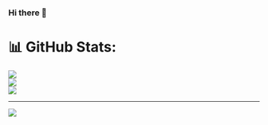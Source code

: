 ### Hi there 👋

# 📊 GitHub Stats:
![](https://github-readme-stats.vercel.app/api?username=Wlczak&theme=dark&hide_border=false&include_all_commits=false&count_private=false)<br/>
![](https://github-readme-streak-stats.herokuapp.com/?user=Wlczak&theme=dark&hide_border=false)<br/>
![](https://github-readme-stats.vercel.app/api/top-langs/?username=Wlczak&theme=dark&hide_border=false&include_all_commits=false&count_private=false&layout=compact)

---
[![](https://visitcount.itsvg.in/api?id=Wlczak&icon=0&color=0)](https://visitcount.itsvg.in)

<!-- Proudly created with GPRM ( https://gprm.itsvg.in ) -->
